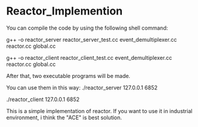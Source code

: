 Reactor_Implemention
====================
You can compile the code by using the following shell command:

g++ -o reactor_server reactor_server_test.cc event_demultiplexer.cc reactor.cc global.cc

g++ -o reactor_client reactor_client_test.cc event_demultiplexer.cc reactor.cc global.cc

After that, two executable programs will be made.

You can use them in this way:
./reactor_server 127.0.0.1 6852

./reactor_client 127.0.0.1 6852

This is a simple implementation of reactor.
If you want to use it in industrial environment, i think the "ACE" is best solution.
